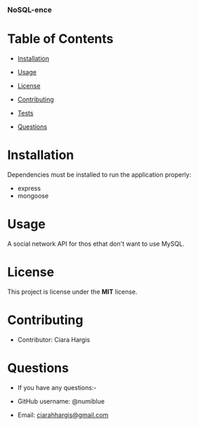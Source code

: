 ### NoSQL-ence
# Table of Contents

 * [Installation](#installation)

 * [Usage](#usage)

 * [License](#license)

 * [Contributing](#contributing)

 * [Tests](#tests)

 * [Questions](#questions)

 # Installation


 Dependencies must be installed to run the application properly: 

 * express
 * mongoose
 


 # Usage

 A social network API for thos ethat don't want to use MySQL.



 # License

 This project is license under the **MIT** license.


 # Contributing

 * Contributor: Ciara Hargis


 # Questions

 * If you have any questions:-

 * GitHub username: @numiblue

 * Email: ciarahhargis@gmail.com